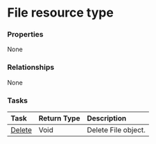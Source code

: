 # File resource type



### Properties
None

### Relationships
None


### Tasks

| Task		   | Return Type	|Description|
|:---------------|:--------|:----------|
|[Delete](../api/file_delete.md) | Void	|Delete File object. |

<!-- uuid: a2f8bf9c-1338-46a6-b71d-53b27bea5302
2015-10-09 18:31:36 UTC -->